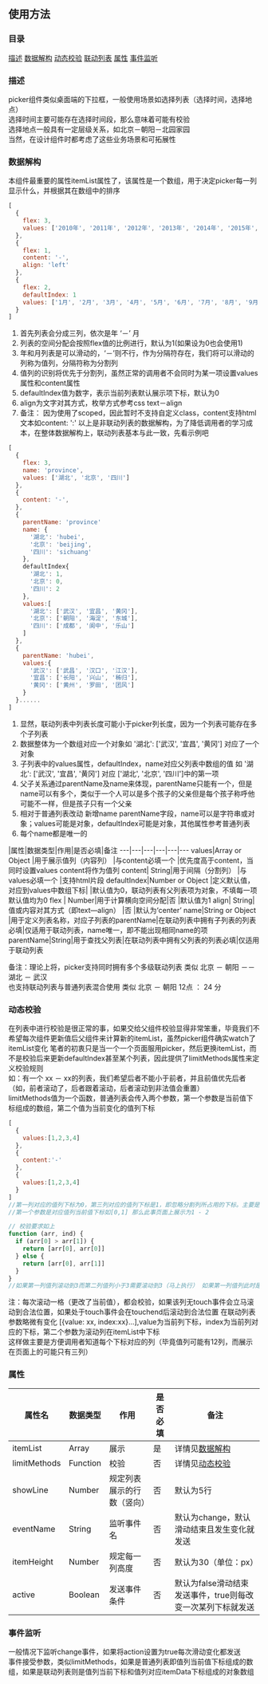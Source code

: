 ## 使用方法
### 目录
[描述](#描述)
[数据解构](#数据解构)
[动态校验](#动态校验)
[联动列表](#联动列表)
[属性](#属性)
[事件监听](#事件监听)
### 描述
picker组件类似桌面端的下拉框，一般使用场景如选择列表（选择时间，选择地点）  
选择时间主要可能存在选择时间段，那么意味着可能有校验  
选择地点一般具有一定层级关系，如北京－朝阳－北园家园  
当然，在设计组件时都考虑了这些业务场景和可拓展性
### 数据解构
本组件最重要的属性itemList属性了，该属性是一个数组，用于决定picker每一列显示什么，并根据其在数组中的排序
```JavaScript
[
  {
    flex: 3,
    values: ['2010年', '2011年', '2012年', '2013年', '2014年', '2015年', '2017年', '2018年']
  },
  {
    flex: 1,
    content: '-',
    align: 'left'
  },
  {
    flex: 2,
    defaultIndex: 1
    values: ['1月', '2月', '3月', '4月', '5月', '6月', '7月', '8月', '9月', '10月', '11月', '12月']
  }
]
```
1. 首先列表会分成三列，依次是年 ‘－’ 月
2. 列表的空间分配会按照flex值的比例进行，默认为1(如果设为0也会使用1)
3. 年和月列表是可以滑动的，‘－’则不行，作为分隔符存在，我们将可以滑动的列称为值列，分隔符称为分割列
4. 值列的识别将优先于分割列，虽然正常的调用者不会同时为某一项设置values属性和content属性
5. defaultIndex值为数字，表示当前列表默认展示项下标，默认为0
6. align为文字对其方式，枚举方式参考css text－align
7. 备注： 因为使用了scoped，因此暂时不支持自定义class，content支持html文本如content: '<span>:</span>'
以上是非联动列表的数据解构，为了降低调用者的学习成本，在整体数据解构上，联动列表基本与此一致，先看示例吧

```JavaScript
[
  {
    flex: 3,
    name: 'province',
    values: ['湖北', '北京', '四川']
  },
  {
    content: '-',
  },
  {
    parentName: 'province'
    name: {
      '湖北': 'hubei',
      '北京': 'beijing',
      '四川': 'sichuang'
    },
    defaultIndex{
      '湖北': 1,
      '北京': 0,
      '四川': 2
    },
    values:[
      '湖北': ['武汉', '宜昌', '黄冈'],
      '北京': ['朝阳', '海淀', '东城'],
      '四川': ['成都', '阆中', '乐山']
    ]
  },
  {
    parentName: 'hubei',
    values:{
      '武汉': ['武昌', '汉口', '江汉'],
      '宜昌': ['长阳', '兴山', '秭归'],
      '黄冈': ['黄州', '罗田', '团风']
    }
  }......
]
```
1. 显然，联动列表中列表长度可能小于picker列长度，因为一个列表可能存在多个子列表
2. 数据整体为一个数组对应一个对象如 '湖北': ['武汉', '宜昌', '黄冈'] 对应了一个对象
3. 子列表中的values属性，defaultIndex，name对应父列表中数组的值 如 '湖北': ['武汉', '宜昌', '黄冈'] 对应 ['湖北', '北京', '四川']中的第一项
4. 父子关系通过parentName及name来体现，parentName只能有一个，但是name可以有多个，类似于一个人可以是多个孩子的父亲但是每个孩子称呼他可能不一样，但是孩子只有一个父亲
5. 相对于普通列表改动 新增name parentName字段，name可以是字符串或对象；values可能是对象，defaultIndex可能是对象，其他属性参考普通列表
6. 每个name都是唯一的

|属性|数据类型|作用|是否必填|备注
---|---|---|---|---|---
values|Array or Object |用于展示值列（内容列） |与content必填一个 |优先度高于content，当同时设置values content将作为值列
content| String|用于间隔（分割列） |与values必填一个 |支持html片段
defaultIndex|Number or Object |定义默认值，对应到values中数组下标| |默认值为0，联动列表有父列表项为对象，不填每一项默认值均为0
flex | Number|用于计算横向空间分配|否 |默认值为1
align| String|值或内容对其方式（即text—align） |否 |默认为‘center’
name|String or Object |用于定义列表名称，对应子列表的parentName|在联动列表中拥有子列表的列表必填|仅适用于联动列表，name唯一，即不能出现相同name的项
parentName|String|用于查找父列表|在联动列表中拥有父列表的列表必填|仅适用于联动列表

备注：理论上将，picker支持同时拥有多个多级联动列表 类似 北京 － 朝阳 －－ 湖北 － 武汉  
也支持联动列表与普通列表混合使用 类似 北京 － 朝阳 12点 ： 24 分


### 动态校验
在列表中进行校验是很正常的事，如果交给父组件校验显得非常笨重，毕竟我们不希望每次组件更新值后父组件来计算新的itemList，虽然picker组件确实watch了itemList变化
笔者的初衷只是当一个一个页面服用picker，然后更换itemList，而不是校验后来更新defaultIndex甚至某个列表，因此提供了limitMethods属性来定义校验规则  
如：有一个 xx － xx的列表，我们希望后者不能小于前者，并且前值优先后者（如，前者滚动了，后者跟着滚动，后者滚动到非法值会重置）  
limitMethods值为一个函数，普通列表会传入两个参数，第一个参数是当前值下标组成的数组，第二个值为当前变化的值列下标  
```JavaScript
[
  {
    values:[1,2,3,4]
  },
  {
    content:'-'
  },
  {
    values:[1,2,3,4]
  }
]
//第一列对应的值列下标为0，第三列对应的值列下标是1，即忽略分割列所占用的下标。主要是方便使用者关注数据项
//第一个参数是对应值列当前值下标如[0,1] 那么此事页面上展示为1 - 2

// 校验要求如上
function (arr, ind) {
  if (arr[0] > arr[1]) {
    return [arr[0], arr[0]]
  } else {
    return [arr[0], arr[1]]
  }
}
//如果第一列值列滚动到3而第二列值列小于3需要滚动到3（马上执行） 如果第一列值列此时是3，第二列值列滚动到2，那么第二列值列会在滚动（touch）结束后滚动到3
```
注：每次滚动一格（更改了当前值），都会校验，如果该列无touch事件会立马滚动到合法位置，如果处于touch事件会在touchend后滚动到合法位置
在联动列表参数略微有变化
[{value: xx, index:xx}...],value为当前列下标，index为当前列对应的下标，第二个参数为滚动列在itemList中下标  
这样做主要是方便调用者知道每个下标对应的列（毕竟值列可能有12列，而展示在页面上的可能只有三列）
### 属性
|属性名|数据类型|作用|是否必填|备注
---|---|---|---|---
itemList|Array|展示|是|详情见[数据解构](#数据解构)
limitMethods|Function|校验|否|详情见[动态校验](#动态校验)
showLine|Number|规定列表展示的行数（竖向）|否|默认为5行
eventName|String|监听事件名|否|默认为change，默认滑动结束且发生变化就发送
itemHeight|Number|规定每一列高度|否|默认为30（单位：px）
active|Boolean|发送事件条件|否|默认为false滑动结束发送事件，true则每改变一次某列下标就发送
### 事件监听
一般情况下监听change事件，如果将action设置为true每次滑动变化都发送  
事件接受参数，类似limitMethods，如果是普通列表即值列当前值下标组成的数组，如果是联动列表则是值列当前下标和值列对应itemData下标组成的对象数组
